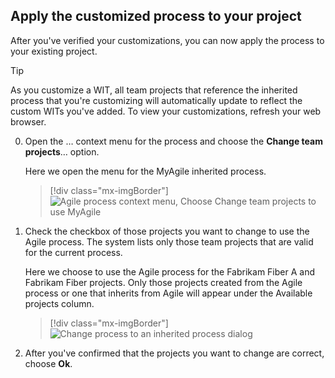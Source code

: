 
<a id="change-inherited-process"></a>

## Apply the customized process to your project 

After you've verified your customizations, you can now apply the process to your existing project. 

> [!TIP]    
> As you customize a WIT, all team projects that reference the inherited process that you're customizing will automatically update to reflect the custom WITs you've added. To view your customizations, refresh your web browser.

0. Open the &hellip; context menu for the process and choose the **Change team projects**&hellip; option. 

	Here we open the menu for the MyAgile inherited process. 

	> [!div class="mx-imgBorder"]  
	> ![Agile process context menu, Choose Change team projects to use MyAgile](/vsts/settings/work/_img/process/add-custom-change-process.png) 

0. Check the checkbox of those projects you want to change to use the Agile process. The system lists only those team projects that are valid for the current process.	

	Here we choose to use the Agile process for the Fabrikam Fiber A and Fabrikam Fiber projects.  Only those projects created from the Agile process or one that inherits from Agile will appear under the Available projects column. 
  
	> [!div class="mx-imgBorder"]  
	> ![Change process to an inherited process dialog](/vsts/settings/work/_img/process/customize-change-process-dialog.png) 

0. After  you've confirmed that the projects you want to change are correct, choose **Ok**. 

